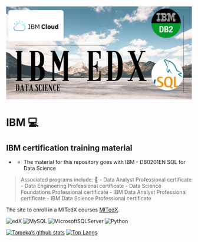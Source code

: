 ![This is an image](https://github.com/Tgillett84/IBM/blob/main/ibmbanner.png)

# IBM :computer:	
## IBM certification training material

* * The material for this repository goes with IBM - DB0201EN SQL for Data Science 

> Associated programs include: 	:school:
    - Data Analyst Professional certificate
    - Data Engineering Professional certificate
    - Data Science Foundations Professional certificate
    - IBM Data Analyst Professional certificate
    - IBM Data Science Professional certificate

The site to enroll in a MITedX courses [MITedX](https://www.edx.org/search).

![edX](https://img.shields.io/badge/edX-%2302262B.svg?style=for-the-badge&logo=edX&logoColor=white)
![MySQL](https://img.shields.io/badge/mysql-%2300f.svg?style=for-the-badge&logo=mysql&logoColor=white)
![MicrosoftSQLServer](https://img.shields.io/badge/Microsoft%20SQL%20Sever-CC2927?style=for-the-badge&logo=microsoft%20sql%20server&logoColor=white)
![Python](https://img.shields.io/badge/python-3670A0?style=for-the-badge&logo=python&logoColor=ffdd54)

[![Tameka’s github stats](https://github-readme-stats.vercel.app/api?username=Tgillett84)](https://github.com/Tgillett84)
[![Top Langs](https://github-readme-stats.vercel.app/api/top-langs/?username=Tgillett84&layout=compact)](https://github.com/Tgillett84)


